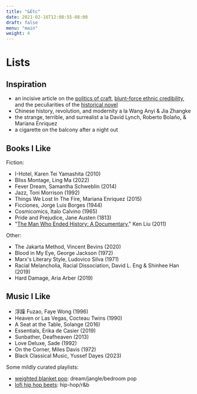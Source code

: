 ```yaml
---
title: "&Etc"
date: 2021-02-16T12:08:55-08:00
draft: false
menu: "main"
weight: 4
---
```


# Lists

## Inspiration

- an incisive article on the [politics of craft](https://proteanmag.com/2023/12/08/notes-on-craft-writing-in-the-hour-of-genocide/), [blunt-force ethnic credibility](https://astra-mag.com/articles/blunt-force-ethnic-credibility/), and the peculiarities of the [historical novel](https://www.thedriftmag.com/past-tense/)
- Chinese history, revolution, and modernity a la Wang Anyi & Jia Zhangke
- the strange, terrible, and surrealist a la David Lynch, Roberto Bolaño, & Mariana Enriquez
- a cigarette on the balcony after a night out

## Books I Like

Fiction: 

- I-Hotel, Karen Tei Yamashita (2010)
- Bliss Montage, Ling Ma (2022)
- Fever Dream, Samantha Schweblin (2014)
- Jazz, Toni Morrison (1992)
- Things We Lost In The Fire, Mariana Enriquez (2015)
- Ficciones, Jorge Luis Borges (1944)
- Cosmicomics, Italo Calvino (1965)
- Pride and Prejudice, Jane Austen (1813)
- "[The Man Who Ended History: A Documentary](https://kenliu.name/blog/2012/01/06/the-man-who-ended-history/)," Ken Liu (2011)

Other: 

- The Jakarta Method, Vincent Bevins (2020)
- Blood in My Eye, George Jackson (1972)
- Marx's Literary Style, Ludovico Silva (1971)
- Racial Melancholia, Racial Dissociation, David L. Eng & Shinhee Han (2019)
- Hard Damage, Aria Arber (2019)

## Music I Like

- 浮躁 Fuzao, Faye Wong (1996)
- Heaven or Las Vegas, Cocteau Twins (1990)
- A Seat at the Table, Solange (2016)
- Essentials, Erika de Casier (2019)
- Sunbather, Deafheaven (2013)
- Love Deluxe, Sade (1992)
- On the Corner, Miles Davis (1972)
- Black Classical Music, Yussef Dayes (2023)

Some mildly curated playlists: 

- [weighted blanket pop](https://open.spotify.com/playlist/3UAY8IC70TzTFWZtour6Fg?si=ziyU5T-PSriVWDsuy-CCkA): dream/jangle/bedroom pop
- [lofi hip hop beets](https://open.spotify.com/playlist/2xYf1IOdN0kdsTC1dxXUEu?si=eeBuPzIlQgal_HFOhcaIvg): hip-hop/r&b
